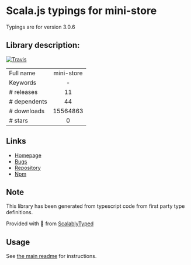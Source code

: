 
# Scala.js typings for mini-store

Typings are for version 3.0.6

## Library description:
[![Travis](https://img.shields.io/travis/yesmeck/mini-store.svg?style=flat-square)](https://travis-ci.org/yesmeck/mini-store)

|                    |                 |
| ------------------ | :-------------: |
| Full name          | mini-store |
| Keywords           | - |
| # releases         | 11 |
| # dependents       | 44 |
| # downloads        | 15564863 |
| # stars            | 0 |

## Links
- [Homepage](https://github.com/yesmeck/mini-store)
- [Bugs](https://github.com/yesmeck/mini-store/issues)
- [Repository](https://github.com/yesmeck/mini-store)
- [Npm](https://www.npmjs.com/package/mini-store)
    


## Note
This library has been generated from typescript code from first party type definitions.

Provided with :purple_heart: from [ScalablyTyped](https://github.com/oyvindberg/ScalablyTyped)

## Usage
See [the main readme](../../readme.md) for instructions.


